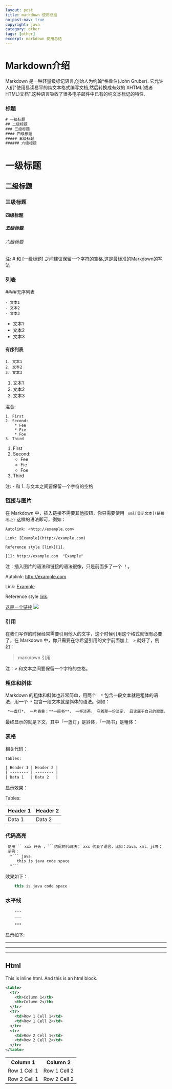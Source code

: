 ```yaml
---
layout: post
title: markdown 使用总结
no-post-nav: true
copyright: java
category: other
tags: [other]
excerpt: markdown 使用总结
---
```


Markdown介绍
======================

Markdown 是一种轻量级标记语言,创始人为约翰*格鲁伯(John Gruber). 它允许人们"使用易读易平的纯文本格式编写文档,然后转换成有效的
XHTML(或者HTML)文档".这种语言吸收了很多电子邮件中已有的纯文本标记的特性.


### 标题

``` xml
# 一级标题
## 二级标题
### 三级标题
#### 四级标题
##### 五级标题
###### 六级标题
```
# 一级标题
## 二级标题
### 三级标题
#### 四级标题
##### 五级标题
###### 六级标题

注: # 和 [一级标题] 之间建议保留一个字符的空格,这是最标准的Markdown的写法

### 列表
####无序列表
```
- 文本1
- 文本2
- 文本3
```

- 文本1
- 文本2
- 文本3
#### 有序列表
```
1. 文本1
2. 文本2
3. 文本3
```

1. 文本1
2. 文本2
3. 文本3

混合:
```
1. First
2. Second:
	* Fee
	* Fie
	* Foe
3. Third
```

1. First
2. Second:
	* Fee
	* Fie
	* Foe
3. Third

注: - 和 1. 与文本之间要保留一个字符的空格

### 链接与图片
在 Markdown 中，插入链接不需要其他按钮，你只需要使用 ```  xml[显示文本](链接地址) ``` 这样的语法即可，例如：
``` 
Autolink: <http://example.com>

Link: [Example](http://example.com)

Reference style [link][1].

[1]: http://example.com  "Example"
``` 
注：插入图片的语法和链接的语法很像，只是前面多了一个 ！。


Autolink: <http://example.com>

Link: [Example](http://example.com)

Reference style [link][1].

[1]: http://example.com  "Example"
[这是一个链接](http://baidu.com)
![](https://img.ivsky.com/img/tupian/pre/201904/20/reqiqiu-001.jpg)

### 引用
在我们写作的时候经常需要引用他人的文字，这个时候引用这个格式就很有必要了，在 Markdown 中，你只需要在你希望引用的文字前面加上```   > ``` 就好了，例如：

> markdown 引用

注：> 和文本之间要保留一个字符的空格。

### 粗体和斜体
Markdown 的粗体和斜体也非常简单，用两个```  *```  包含一段文本就是粗体的语法，用一个```  * ``` 包含一段文本就是斜体的语法。例如：
```  xml
 *一盏灯*， 一片昏黄；**一简书**， 一杯淡茶。 守着那一份淡定， 品读属于自己的寂寞。 保持淡定， 才能欣赏到最美丽
```
最终显示的就是下文，其中「一盏灯」是斜体，「一简书」是粗体：

### 表格
相关代码：
```  xml
Tables:

| Header 1 | Header 2 |
| -------- | -------- |
| Data 1   | Data 2   |
```
显示效果：

Tables:

| Header 1 | Header 2 |
| -------- | -------- |
| Data 1   | Data 2   |

### 代码高亮

```  xml
 使用``` xxx 开头 ，```结尾的代码块； xxx 代表了语言，比如：Java、xml、js等；
 示例：
  *``` java
     this is java code space
  *```
```
效果如下：
``` java
    this is java code space
``` 

### 水平线
```
    ---
    ___
    
    ***
```
显示如下:

---
___

***
Html
-------

This is inline <span>html</html>.
And this is an html block.
```xml
<table>
  <tr>
    <th>Column 1</th>
    <th>Column 2</th>
  </tr>
  <tr>
    <td>Row 1 Cell 1</td>
    <td>Row 1 Cell 2</td>
  </tr>
  <tr>
    <td>Row 2 Cell 1</td>
    <td>Row 2 Cell 2</td>
  </tr>
</table>
```
<table>
  <tr>
    <th>Column 1</th>
    <th>Column 2</th>
  </tr>
  <tr>
    <td>Row 1 Cell 1</td>
    <td>Row 1 Cell 2</td>
  </tr>
  <tr>
    <td>Row 2 Cell 1</td>
    <td>Row 2 Cell 2</td>
  </tr>
</table>










